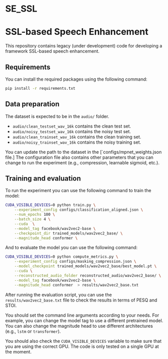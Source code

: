 # SE_SSL
# SSL-based Speech Enhancement 

This repository contains legacy (under development) code for developing a framework  SSL-based speech enhancement.

## Requirements

You can install the required packages using the following command:

```bash
pip install -r requirements.txt
```

## Data preparation

The dataset is expected to be in the `audio/` folder. 
- `audio/clean_testset_wav_16k` contains the clean test set.
- `audio/noisy_testset_wav_16k` contains the noisy test set.
- `audio/clean_trainset_wav_16k` contains the clean training set.
- `audio/noisy_trainset_wav_16k` contains the noisy training set.

You can update the path to the dataset in the [`configs/mpnet_weights.json file.]
The configuration file also contains other parameters that you can change to run the experiment (e.g., compression, learnable sigmoid, etc.).


## Training and evaluation

To run the experiment you can use the following command to train the model:

```bash
CUDA_VISIBLE_DEVICES=0 python train.py \
    --experiment_config configs/classification_aligned.json \
    --num_epochs 100 \
    --batch_size 4 \
    --cuda  \
    --model_tag facebook/wav2vec2-base \
    --checkpoint_dir trained_models/wav2vec2_base/ \
    --magnitude_head conformer \
```

And to evaluate the model you can use the following command:

```bash
CUDA_VISIBLE_DEVICES=0 python compute_metrics.py \
    --experiment_config configs/masking_compression.json \
    --model_checkpoint trained_models/wav2vec2_base/best_model.pt \
    --cuda \
    --reconstructed_audio_folder reconstructed_audio/wav2vec2_base/ \
    --model_tag facebook/wav2vec2-base \
    --magnitude_head conformer  > results/wav2vec2_base.txt
```

After running the evaluation script, you can use the `results/wav2vec2_base.txt` file to check the results in terms of PESQ and STOI.

You should set the command line arguments according to your needs. For example, you can change the model tag to use a different pretrained model. You can also change the magnitude head to use different architectures (e.g., `lstm` or `transformer`). 

You should also check the `CUDA_VISIBLE_DEVICES` variable to make sure that you are using the correct GPU. The code is only tested on a single GPU at the moment.

